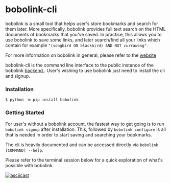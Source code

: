 # bobolink-cli

bobolink is a small tool that helps user's store bookmarks and search for them later.
More specifically, bobolink provides full text search on the HTML documents of bookmarks that you've saved. In practice, this allows you to use bobolink to save some links, and later search/find all your links which contain for example 
`"(songbird OR blackbird) AND NOT currawong".`

For more information on bobolink in general, please refer to the [website](https://bobolink.me)

bobolink-cli is the command line interface to the public instance 
of the bobolink [backend.](https://github.com/jtanza/bobolink/). User's wishing to use bobolink just need to install the cli and signup. 

### Installation

```
$ python -m pip install bobolink
```

### Getting Started

For user's without a bobolink account, the fastest way to get going is to run
`bobolink signup` after installation. This, followed by `bobolink configure` is all that is needed in order to start saving and searching your bookmarks.

The cli is heavily documented and can be accessed directly via 
`bobolink [COMMAND] --help`. 

Please refer to the terminal session below for a quick exploration of what's possible with bobolink.

[![asciicast](https://asciinema.org/a/o1PdgoFQZrn9rn1kk3sdqRJjM.svg)](https://asciinema.org/a/o1PdgoFQZrn9rn1kk3sdqRJjM)
